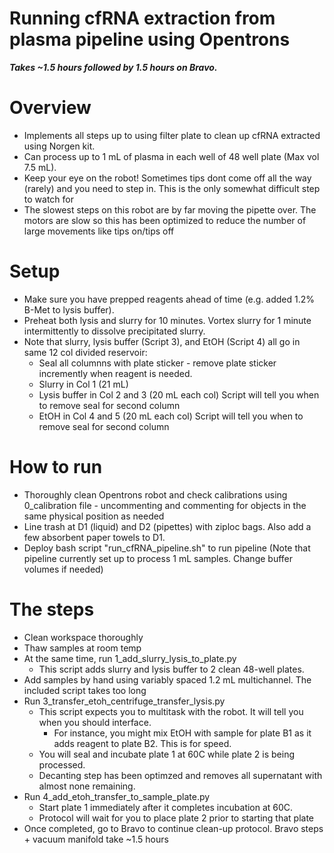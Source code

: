 # Running cfRNA extraction from plasma pipeline using Opentrons
***Takes ~1.5 hours followed by 1.5 hours on Bravo.***

# Overview
* Implements all steps up to using filter plate to clean up cfRNA extracted using Norgen kit. 
* Can process up to 1 mL of plasma in each well of 48 well plate (Max vol 7.5 mL).
* Keep your eye on the robot! Sometimes tips dont come off all the way (rarely) and you need to step in. This is the only somewhat difficult step to watch for
* The slowest steps on this robot are by far moving the pipette over. The motors are slow so this has been optimized to reduce the number of large movements like tips on/tips off

# Setup
* Make sure you have prepped reagents ahead of time (e.g. added 1.2% B-Met to lysis buffer).
* Preheat both lysis and slurry for 10 minutes. Vortex slurry for 1 minute intermittently to dissolve precipitated slurry.
* Note that slurry, lysis buffer (Script 3), and EtOH (Script 4) all go in same 12 col divided reservoir:
	* Seal all columnns with plate sticker - remove plate sticker incremently when reagent is needed.
	* Slurry in Col 1 (21 mL)
	* Lysis buffer in Col 2 and 3 (20 mL each col) Script will tell you when to remove seal for second column
	* EtOH in Col 4 and 5 (20 mL each col) Script will tell you when to remove seal for second column

# How to run
* Thoroughly clean Opentrons robot and check calibrations using 0_calibration file - uncommenting and commenting for objects in the same physical position as needed
* Line trash at D1 (liquid) and D2 (pipettes) with ziploc bags. Also add a few absorbent paper towels to D1. 
* Deploy bash script "run_cfRNA_pipeline.sh" to run pipeline (Note that pipeline currently set up to process 1 mL samples. Change buffer volumes if needed)

# The steps
* Clean workspace thoroughly
* Thaw samples at room temp
* At the same time, run 1_add_slurry_lysis_to_plate.py
	* This script adds slurry and lysis buffer to 2 clean 48-well plates. 
* Add samples by hand using variably spaced 1.2 mL multichannel. The included script takes too long
* Run 3_transfer_etoh_centrifuge_transfer_lysis.py
	* This script expects you to multitask with the robot. It will tell you when you should interface.
		* For instance, you might mix EtOH with sample for plate B1 as it adds reagent to plate B2. This is for speed.
	* You will seal and incubate plate 1 at 60C while plate 2 is being processed.
	* Decanting step has been optimzed and removes all supernatant with almost none remaining.
* Run 4_add_etoh_transfer_to_sample_plate.py
	* Start plate 1 immediately after it completes incubation at 60C. 
	* Protocol will wait for you to place plate 2 prior to starting that plate
* Once completed, go to Bravo to continue clean-up protocol. Bravo steps + vacuum manifold take ~1.5 hours
